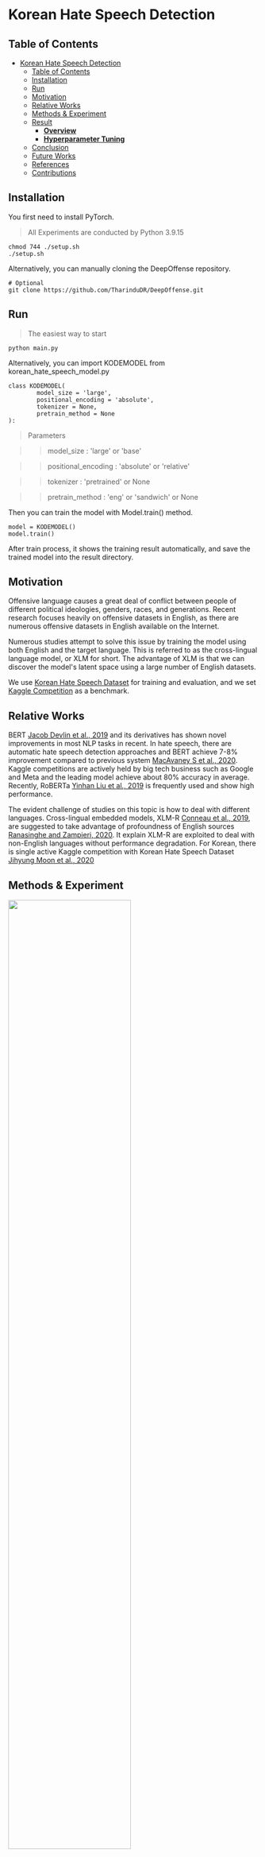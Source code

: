 # Korean Hate Speech Detection

## Table of Contents

-   [Korean Hate Speech Detection](#korean-hate-speech-detection)
    -   [Table of Contents](#table-of-contents)
    -   [Installation](#installation)
    -   [Run](#run)
    -   [Motivation](#motivation)
    -   [Relative Works](#relative-works)
    -   [Methods \& Experiment](#methods--experiment)
    -   [Result](#result)
        -   [**Overview**](#overview)
        -   [**Hyperparameter Tuning**](#hyperparameter-tuning)
    -   [Conclusion](#conclusion)
    -   [Future Works](#future-works)
    -   [References](#references)
    -   [Contributions](#contributions)

## Installation

You first need to install PyTorch.

> All Experiments are conducted by Python 3.9.15

```
chmod 744 ./setup.sh
./setup.sh
```

Alternatively, you can manually cloning the DeepOffense repository.

```
# Optional
git clone https://github.com/TharinduDR/DeepOffense.git
```

## Run

> The easiest way to start

```
python main.py
```

Alternatively, you can import KODEMODEL from korean_hate_speech_model.py

```
class KODEMODEL(
        model_size = 'large',
        positional_encoding = 'absolute',
        tokenizer = None,
        pretrain_method = None
):
```

> Parameters

> > model_size : 'large' or 'base'

> > positional_encoding : 'absolute' or 'relative'

> > tokenizer : 'pretrained' or None

> > pretrain_method : 'eng' or 'sandwich' or None

Then you can train the model with Model.train() method.

```
model = KODEMODEL()
model.train()
```

After train process, it shows the training result automatically, and save the trained model into the result directory.

## Motivation

Offensive language causes a great deal of conflict between people of different political ideologies, genders, races, and generations. Recent research focuses heavily on offensive datasets in English, as there are numerous offensive datasets in English available on the Internet.

Numerous studies attempt to solve this issue by training the model using both English and the target language. This is referred to as the cross-lingual language model, or XLM for short. The advantage of XLM is that we can discover the model's latent space using a large number of English datasets.

We use [Korean Hate Speech Dataset](https://github.com/kocohub/korean-hate-speech) for training and evaluation, and we set [Kaggle Competition](https://www.kaggle.com/competitions/korean-hate-speech-detection/overview) as a benchmark.

## Relative Works

BERT [Jacob Devlin et al., 2019](#references) and its derivatives has shown novel improvements in most NLP tasks in recent. In hate speech, there are automatic hate speech detection approaches and BERT achieve 7-8% improvement compared to previous system [MacAvaney S et al., 2020](#references). Kaggle competitions are actively held by big tech business such as Google and Meta and the leading model achieve about 80% accuracy in average. Recently, RoBERTa [Yinhan Liu et al., 2019](#references) is frequently used and show high performance.

The evident challenge of studies on this topic is how to deal with different languages. Cross-lingual embedded models, XLM-R [Conneau et al., 2019](#references), are suggested to take advantage of profoundness of English sources [Ranasinghe and Zampieri, 2020](#references). It explain XLM-R are exploited to deal with non-English languages without performance degradation. For Korean, there is single active Kaggle competition with Korean Hate Speech Dataset [Jihyung Moon et al., 2020](#references)

## Methods & Experiment

<img src = "./resource/image/experiment.png" height = "70%" width = "70%">

> Hyperparameter Tuning (XLM-R)

-   Cross-lingual transfer learning with relative position encoding

-   Adapting morpheme tokenizer of Korean

-   Data Augmentation

-   Various Pretrain methods

## Result

### **Overview**

|        Model         |            Evaluation Result             |
| :------------------: | :--------------------------------------: |
| Kaggle Leading Group |                  0.677                   |
|  Multi-lingual BERT  |                  0.548                   |
|        KoBERT        |                  0.604                   |
|      **XLM-R**       | **<span style="color:red">0.690</span>** |

<br />

### **Hyperparameter Tuning**

|                             Model                             |            Evaluation Result             | F1 Score |
| :-----------------------------------------------------------: | :--------------------------------------: | :------: |
|                          XLM-R Base                           |                  0.650                   |  0.641   |
|          XLM-R Base + Relative Positional Embedding           |                  0.555                   |  0.533   |
|                 XLM-R Base + English-pretrain                 |                  0.618                   |  0.612   |
| XLM-R Base + English-pretrain + Relative Positional Embedding |                  0.606                   |  0.593   |
|                XLM-R Large + English-pretrain                 |                  0.618                   |    -     |
|                XLM-R Large + Sandwich-pretrain                | **<span style="color:red">0.694</span>** |  0.691   |
|      XLM-R Large + Sandwich-pretrain + Korean-tokenizer       |                  0.690                   |  0.688   |

## Conclusion

XLM-R with cross-lingual transfer learning outperforms the other existing models in Korean hate speech detection.Base on this result, it is now possible to achieve higher performance using additional English datasets and advanced researches directly on Korean data.

To apply Korean tokenizer is the biggest challenge in this work. A linguistic awareness of given language makes a huge impact on performance specifically in Korean [Park et al., 2020](#references). In future work, it would be the first objective to fit existing Korean tokenizer such as Khaiii, Mecab into XLM-R model.

## Future Works

-   According to [Ranasinghe and Zampieri, 2020](#references), the results for other languages showed better results than Korean. Therefore, it seems that if training is performed by utilizing the Korean specific characteristics tailored to the Korean language, it will be able to show better results.

-   If the model is pre-trained with Japanese dataset, which is closer to the Korean, you will get better results. Similarly, better results could be achieved if it is pre-trained with another language which has more abundant data.

-   If the XLM-R-XL model produces better results, it may be right to assume that modeling a data-poor language using data-rich language datasets helps improve performance.

-   Data augmentation has been conducted by editing existing data text, but it seems that better results can be obtained by performing data augmentation using a large language model such as GPT.

## References

[1] Tharindu Ranasinghe and Marcos Zampieri. 2020. Multilingual Offensive Language Identification with Cross-lingual Embeddings. In Proceedings of the 2020 Conference on Empirical Methods in Natural Language Processing (EMNLP), pages 5838–5844. [Github Repository](https://github.com/TharinduDR/DeepOffense)

[2] Jihyung Moon, Won Ik Cho, Junbum Lee. 2020. BEEP! Korean Corpus of Online News Comments for Toxic Speech Detection

[3] MacAvaney S, Yao H-R, Yang E, Russell K, Goharian N, Frieder O (2019) Hate speech detection: Challenges and solutions. PLoS ONE 14(8): e0221152.

[4] Jacob Devlin, Ming-Wei Chang, Kenton Lee, & Kristina Toutanova. (2018). BERT: Pre-training of Deep Bidirectional Transformers for Language Understanding. ArXiv: Computation and Language.

[5] Pires, T., Schlinger, E., & Garrette, D. (2019). How Multilingual is Multilingual BERT?. In Proceedings of the 57th Annual Meeting of the Association for Computational Linguistics (pp. 4996–5001). Association for Computational Linguistics.

[6] Matthew S. Dryer and Martin Haspelmath (2013). WALS Online. Max Planck Institute for Evolutionary

[7] Park, Kyubyong and Lee, Joohong and Jang, Seongbo and Jung, Dawoon. 2020. An Empirical Study of Tokenization Strategies for Various Korean NLP Tasks. ArXiv: Computation and Language.

## Contributions

[Minsun Kim](https://github.com/min-sunnying)

[Jaemin Jun](https://github.com/jjmcoconut)

[Jeongjun Lee](https://github.com/boingkiri)

[Kyungho Byoun](https://github.com/Byunk) : [clearman001@kaist.ac.kr](clearman001@kaist.ac.kr)

[Taegyeom Kim](https://github.com/jas03006)
